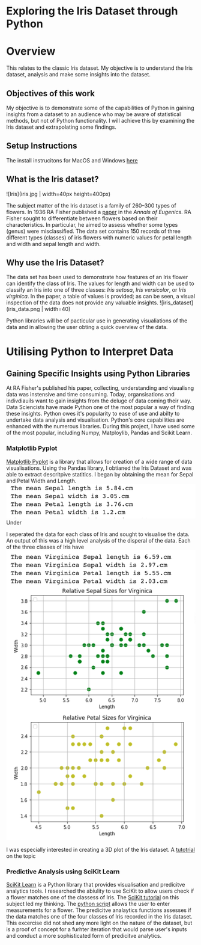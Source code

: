 # Exploring the Iris Dataset through Python
# Overview
This relates to the classic Iris dataset. My objective is to understand the Iris dataset, analysis and make some insights into the dataset.
## Objectives of this work
My objective is to demonstrate some of the capabilities of Python in gaining insights from a dataset to an audience who may be aware of statistical methods, but not of Python functionality. I will achieve this by examining the Iris dataset and extrapolating some findings.

## Setup Instructions
The install instrucitons for MacOS and Windows [here](https://github.com/Rapid130RS/iris_dataset/edit/master/install_instructions.md)

## What is the Iris dataset?
![Iris](iris.jpg | width=40px height=400px)

The subject matter of the Iris dataset is a family of 260–300 types of flowers. In 1936 RA Fisher published a 
[paper](https://onlinelibrary.wiley.com/doi/epdf/10.1111/j.1469-1809.1936.tb02137.x "Named link title") in the _Annals of Eugenics_. RA Fisher sought to differentiate between flowers based on their characteristics. In particular, he aimed to assess whether some types (genus) were misclassified. 
The data set contains 150 records of three different types (classes) of iris flowers with numeric values for petal length and width and sepal length and width.

## Why use the Iris Dataset?

The data set has been used to demonstrate how features of an Iris flower can identify the class of Iris. The values for length and width can be used to classify an Iris into one of three classes: _Iris setosa_, _Iris versicolor_, or _Iris virginica_. 
In the paper, a table of values is provided; as can be seen, a visual inspection of the data does not provide any valuable insights.
![iris_dataset](iris_data.png | width=40)

Python libraries will be of pacticular use in generating visualiations of the data and in allowing the user obting a quick overview of the data.

# Utilising Python to Interpret Data

## Gaining Specific Insights using Python Libraries

At RA Fisher's published his paper, collecting, understanding and visualisng data was instensive and time consuming. Today,  organsisations and indivdiauils want to gain insights from the deluge of data coming their way. Data Sciencists have made  Python one of the most popular a way of finding these insights. Python owes it's popularity to ease of use and abilty to undertake data analysis and visualisation. Python's core capabilities are enhanced with the numerous libraries. During this project, I have used some of the most popular, including Numpy, Matploylib, Pandas and Scikit Learn.

### Matplotlib Pyplot

[Matplotlib Pyplot](https://matplotlib.org/api/pyplot_api.html) is a library that allows for creation of a wide range of data visualisations. 
Using the Pandas library, I obtianed the Iris Dataset and was able to extract descritpive statitics. I began by obtaining the mean for Sepal and Petal Width and Length.
![meanValues](meanValues.png)
Under

I seperated the data for each class of Iris and sought to visualise the data.
An output of this was a high level analysis of the disperal of the data. Each of the three classes of Iris have ![Virginica](SetosaDescriptiveAnalytics.png) 









I was especially interested in creating a 3D plot of the Iris dataset. A [tutotrial](https://jakevdp.github.io/PythonDataScienceHandbook/04.12-three-dimensional-plotting.html) on the topic 


### Predictive Analysis using SciKit Learn

[SciKit Learn](https://scikit-learn.org/stable/index.html) is a Python library that provides visualisation and predicitve analytics tools. I researched the abiulity to use SciKit to allow users check if a flower matches one of the classess of Iris. The [SciKit tutorial](https://scikit-learn.org/stable/tutorial/basic/tutorial.html) on this subject led my thinking. 
The [python script](https://github.com/Rapid130RS/iris_dataset/blob/master/scikit.py) allows the user to enter measurements for a flower. The predicitve analaytics functions assesses if the data matches one of the four classes of Iris recorded in the Iris dataset.
This excercise did not shed any more light on the nature of the dataset, but is a proof of concept for a furhter iteration that would parse user's inputs and conduct a more sophisticated form of predicitve analytics.



